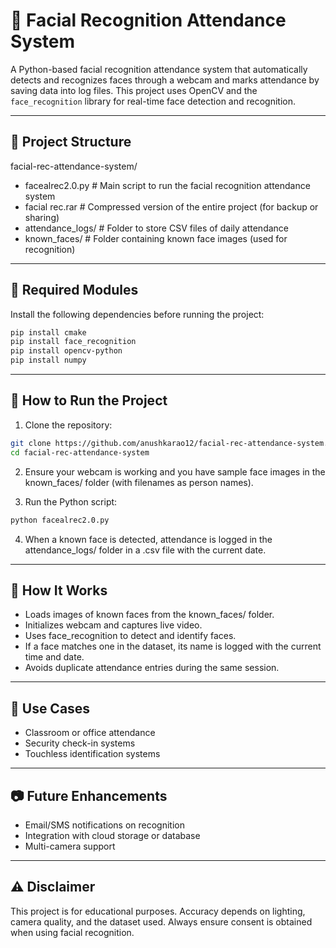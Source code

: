 # 🧠 Facial Recognition Attendance System

A Python-based facial recognition attendance system that automatically detects and recognizes faces through a webcam and marks attendance by saving data into log files. This project uses OpenCV and the `face_recognition` library for real-time face detection and recognition.

---

## 📁 Project Structure
facial-rec-attendance-system/
- facealrec2.0.py # Main script to run the facial recognition attendance system
- facial rec.rar # Compressed version of the entire project (for backup or sharing)
- attendance_logs/ # Folder to store CSV files of daily attendance
- known_faces/ # Folder containing known face images (used for recognition)

---

## 🧩 Required Modules

Install the following dependencies before running the project:

```bash
pip install cmake
pip install face_recognition
pip install opencv-python
pip install numpy
```

---

## 🚀 How to Run the Project

1. Clone the repository:
```bash
git clone https://github.com/anushkarao12/facial-rec-attendance-system.git
cd facial-rec-attendance-system
```
2. Ensure your webcam is working and you have sample face images in the known_faces/ folder (with filenames as person names).

3. Run the Python script:
```bash
python facealrec2.0.py
```
4. When a known face is detected, attendance is logged in the attendance_logs/ folder in a .csv file with the current date.

---

## 🧠 How It Works

- Loads images of known faces from the known_faces/ folder.
- Initializes webcam and captures live video.
- Uses face_recognition to detect and identify faces.
- If a face matches one in the dataset, its name is logged with the current time and date.
- Avoids duplicate attendance entries during the same session.
 
---

## 📌 Use Cases

- Classroom or office attendance
- Security check-in systems
- Touchless identification systems

---

## 📷 Future Enhancements

- Email/SMS notifications on recognition
- Integration with cloud storage or database
- Multi-camera support

---

## ⚠️ Disclaimer

This project is for educational purposes. Accuracy depends on lighting, camera quality, and the dataset used. Always ensure consent is obtained when using facial recognition.






